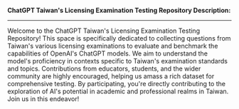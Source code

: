 **ChatGPT Taiwan's Licensing Examination Testing Repository Description:**

---

Welcome to the ChatGPT Taiwan's Licensing Examination Testing Repository! This space is specifically dedicated to collecting questions from Taiwan's various licensing examinations to evaluate and benchmark the capabilities of OpenAI's ChatGPT models. We aim to understand the model's proficiency in contexts specific to Taiwan's examination standards and topics. Contributions from educators, students, and the wider community are highly encouraged, helping us amass a rich dataset for comprehensive testing. By participating, you're directly contributing to the exploration of AI's potential in academic and professional realms in Taiwan. Join us in this endeavor!
